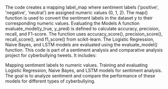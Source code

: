 The code creates a mapping label_map where sentiment labels ('positive', 'negative', 'neutral') are assigned numeric values (0, 1, 2).
The map() function is used to convert the sentiment labels in the dataset y to their corresponding numeric values.
Evaluating the Models
A function evaluate_model(y_true, y_pred) is defined to calculate accuracy, precision, recall, and F1-score.
The function uses accuracy_score(), precision_score(), recall_score(), and f1_score() from scikit-learn.
The Logistic Regression, Naive Bayes, and LSTM models are evaluated using the evaluate_model() function.
This code is part of a sentiment analysis and comparative analysis project for cyberbullying tweets. It includes:

Mapping sentiment labels to numeric values.
Training and evaluating Logistic Regression, Naive Bayes, and LSTM models for sentiment analysis.
The goal is to analyze sentiment and compare the performance of these models for different types of cyberbullying.

